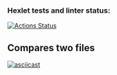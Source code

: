 ### Hexlet tests and linter status:
[![Actions Status](https://github.com/Krushovice/python-project-50/workflows/hexlet-check/badge.svg)](https://github.com/Krushovice/python-project-50/actions)


## Compares two files
[![asciicast](https://asciinema.org/a/hFfNrbATReqXk0HpidWHXkWy4.svg)](https://asciinema.org/a/hFfNrbATReqXk0HpidWHXkWy4)

